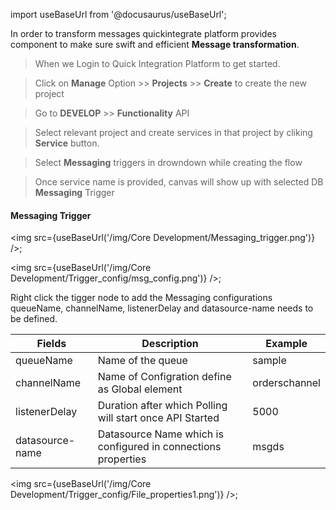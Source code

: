 import useBaseUrl from '@docusaurus/useBaseUrl';


In order to transform messages quickintegrate platform provides component to make sure swift and efficient **Message transformation**.

>When we Login to Quick Integration Platform to get started.

>Click on **Manage** Option >> **Projects** >> **Create** to create the new project

>Go to **DEVELOP** >> **Functionality** API

>Select relevant project and create services in that project
by cliking **Service** button.

>Select **Messaging** triggers in drowndown while creating the flow

>Once service name is provided, canvas will show up with selected DB **Messaging** Trigger


#### Messaging Trigger

<img src={useBaseUrl('/img/Core Development/Messaging_trigger.png')} />;

<img src={useBaseUrl('/img/Core Development/Trigger_config/msg_config.png')} />;

Right click the tigger node to add the Messaging configurations queueName, channelName, listenerDelay and datasource-name needs to be defined.

<table>
<thead>
<tr>
<th>Fields</th>
<th>Description</th>
<th>Example</th>
</tr>
</thead>
<tbody>
<tr>
<td>queueName</td>
<td>Name of the queue</td>
<td>sample</td>
</tr>
<tr>
<td>channelName</td>
<td>Name of Configration define as Global element</td>
<td>orderschannel</td>
</tr>
<tr>
<td>listenerDelay</td>
<td>Duration after which Polling will start once API Started</td>
<td>5000</td>
</tr>
<tr>
<td>datasource-name</td>
<td>Datasource Name which is configured in connections properties</td>
<td>msgds</td>
</tr>
</tbody>
</table>

<img src={useBaseUrl('/img/Core Development/Trigger_config/File_properties1.png')} />;

